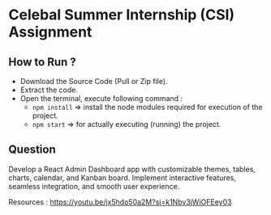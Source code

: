 # Celebal Summer Internship (CSI) Assignment

## How to Run ?

-   Download the Source Code (Pull or Zip file).
-   Extract the code.
-   Open the terminal, execute following command :
    -   `npm install` => install the node modules required for execution of the project.
    -   `npm start` => for actually executing (running) the project.

## Question

Develop a React Admin Dashboard app with customizable themes, tables, charts, calendar, and Kanban board. Implement interactive features, seamless integration, and smooth user experience.

Resources :
https://youtu.be/jx5hdo50a2M?si=k1Nbv3jWiOFEey03
